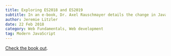 ```yaml
---
title: Exploring ES2018 and ES2019
subtitle: In an e-book, Dr. Axel Rauschmayer details the change in JavaScript
author: Jeremie Litzler
date: 22 Feb 2018
category: Web Fundamentals, Web development
tag: Modern JavaScript
---
```


[Check the book out](https://exploringjs.com/es2018-es2019/toc.html).
